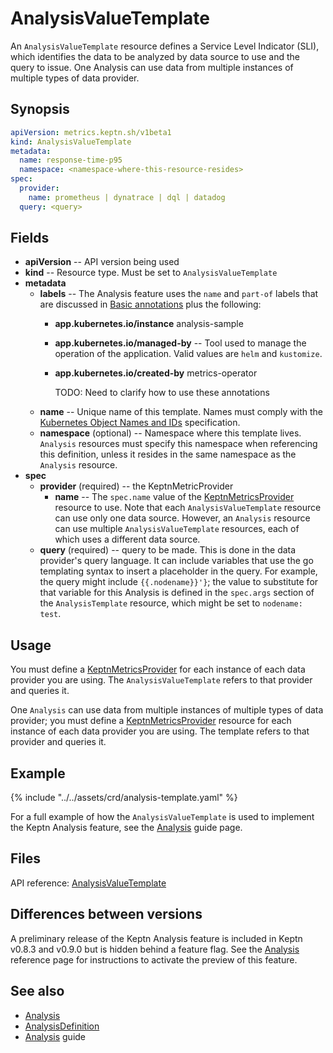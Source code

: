 # AnalysisValueTemplate

An `AnalysisValueTemplate` resource
defines a Service Level Indicator (SLI),
which identifies the data to be analyzed
by data source to use and the query to issue.
One Analysis can use data from multiple instances
of multiple types of data provider.

## Synopsis

```yaml
apiVersion: metrics.keptn.sh/v1beta1
kind: AnalysisValueTemplate
metadata:
  name: response-time-p95
  namespace: <namespace-where-this-resource-resides>
spec:
  provider:
    name: prometheus | dynatrace | dql | datadog
  query: <query>
```

## Fields

* **apiVersion** -- API version being used
* **kind** -- Resource type.
  Must be set to `AnalysisValueTemplate`
* **metadata**
  * **labels** -- The Analysis feature uses the
    `name` and `part-of` labels that are discussed in
    [Basic annotations](../../guides/integrate.md#basic-annotations)
    plus the following:
    * **app.kubernetes.io/instance** analysis-sample
    * **app.kubernetes.io/managed-by** -- Tool used to manage
      the operation of the application.
      Valid values are `helm` and `kustomize`.
    * **app.kubernetes.io/created-by** metrics-operator

      TODO: Need to clarify how to use these annotations
  * **name** -- Unique name of this template.
    Names must comply with the
    [Kubernetes Object Names and IDs](https://kubernetes.io/docs/concepts/overview/working-with-objects/names/#dns-subdomain-names)
    specification.
  * **namespace** (optional) -- Namespace where this template lives.
    `Analysis` resources must specify this namespace
    when referencing this definition,
    unless it resides in the same namespace as the `Analysis` resource.
* **spec**
  * **provider** (required) -- the KeptnMetricProvider
    * **name** -- The `spec.name` value of the
      [KeptnMetricsProvider](metricsprovider.md) resource to use.
      Note that each `AnalysisValueTemplate` resource
      can use only one data source.
      However, an `Analysis` resource
      can use multiple `AnalysisValueTemplate` resources,
      each of which uses a different data source.
  * **query** (required) -- query to be made.
    This is done in the data provider's query language.
    It can include variables that use the go templating syntax
    to insert a placeholder in the query.
    For example, the query might include `{{.nodename}}'}`;
    the value to substitute for that variable for this Analysis
    is defined in the `spec.args` section of the `AnalysisTemplate` resource,
    which might be set to `nodename: test`.

## Usage

You must define a
[KeptnMetricsProvider](metricsprovider.md)
for each instance of each data provider you are using.
The `AnalysisValueTemplate` refers to that provider and queries it.

One `Analysis` can use data from multiple instances
of multiple types of data provider;
you must define a
[KeptnMetricsProvider](metricsprovider.md)
resource for each instance of each data provider you are using.
The template refers to that provider and queries it.

## Example

{% include "../../assets/crd/analysis-template.yaml" %}

For a full example of how the `AnalysisValueTemplate` is used
to implement the Keptn Analysis feature, see the
[Analysis](../../guides/slo.md)
guide page.

## Files

API reference:
[AnalysisValueTemplate](../api-reference/metrics/v1beta1/index.md#analysisvaluetemplate)

## Differences between versions

A preliminary release of the Keptn Analysis feature
is included in Keptn v0.8.3 and v0.9.0 but is hidden behind a feature flag.
See the
[Analysis](analysis.md#differences-between-versions)
reference page for instructions to activate the preview of this feature.

## See also

* [Analysis](analysis.md)
* [AnalysisDefinition](analysisdefinition.md)
* [Analysis](../../guides/slo.md) guide

